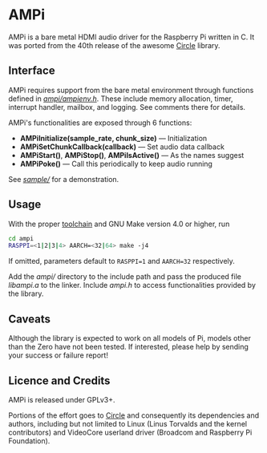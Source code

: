 # AMPi

AMPi is a bare metal HDMI audio driver for the Raspberry Pi
written in C. It was ported from the 40th release of the
awesome [Circle](https://github.com/rsta2/circle) library.

## Interface

AMPi requires support from the bare metal environment through
functions defined in [_ampi/ampienv.h_](ampi/ampienv.h). These
include memory allocation, timer, interrupt handler, mailbox,
and logging. See comments there for details.

AMPi's functionalities are exposed through 6 functions:

- **AMPiInitialize(sample_rate, chunk_size)** — Initialization
- **AMPiSetChunkCallback(callback)** — Set audio data callback
- **AMPiStart()**, **AMPiStop()**, **AMPiIsActive()** — As the names suggest
- **AMPiPoke()** — Call this periodically to keep audio running

See [_sample/_](_sample/_) for a demonstration.

## Usage

With the proper [toolchain](https://developer.arm.com/open-source/gnu-toolchain/gnu-rm/downloads)
and GNU Make version 4.0 or higher, run

```sh
cd ampi
RASPPI=<1|2|3|4> AARCH=<32|64> make -j4
```

If omitted, parameters default to `RASPPI=1` and `AARCH=32`
respectively.

Add the _ampi/_ directory to the include path and pass
the produced file _libampi.a_ to the linker. Include _ampi.h_
to access functionalities provided by the library.

## Caveats

Although the library is expected to work on all models of Pi,
models other than the Zero have not been tested. If interested,
please help by sending your success or failure report!

## Licence and Credits

AMPi is released under GPLv3+.

Portions of the effort goes to [Circle](https://github.com/rsta2/circle)
and consequently its dependencies and authors, including but not
limited to Linux (Linus Torvalds and the kernel contributors) and
VideoCore userland driver (Broadcom and Raspberry Pi Foundation).
